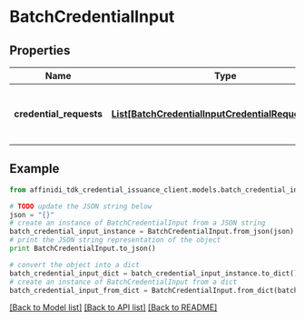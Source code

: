 # BatchCredentialInput

## Properties

| Name                    | Type                                                                                                    | Description                                     | Notes |
| ----------------------- | ------------------------------------------------------------------------------------------------------- | ----------------------------------------------- | ----- |
| **credential_requests** | [**List[BatchCredentialInputCredentialRequestsInner]**](BatchCredentialInputCredentialRequestsInner.md) | Array that contains Credential Request objects. |

## Example

```python
from affinidi_tdk_credential_issuance_client.models.batch_credential_input import BatchCredentialInput

# TODO update the JSON string below
json = "{}"
# create an instance of BatchCredentialInput from a JSON string
batch_credential_input_instance = BatchCredentialInput.from_json(json)
# print the JSON string representation of the object
print BatchCredentialInput.to_json()

# convert the object into a dict
batch_credential_input_dict = batch_credential_input_instance.to_dict()
# create an instance of BatchCredentialInput from a dict
batch_credential_input_from_dict = BatchCredentialInput.from_dict(batch_credential_input_dict)
```

[[Back to Model list]](../README.md#documentation-for-models) [[Back to API list]](../README.md#documentation-for-api-endpoints) [[Back to README]](../README.md)
